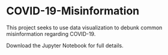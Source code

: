# COVID-19-Misinformation

This project seeks to use data visualization to debunk common misinformation regarding COVID-19.

Download the Jupyter Notebook for full details.
